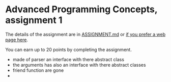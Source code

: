 # Advanced Programming Concepts, assignment 1

The details of the assignment are in [ASSIGNMENT.md](ASSIGNMENT.md) or [if you prefer a web page here](ASSIGNMENT.html).

You can earn up to 20 points by completing the assignment.

* made of parser an interface with there abstract class
* the arguments has also an interface with there abstract classes
* friend function are gone
* 